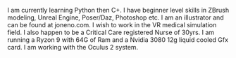 

<!---
Eno57/Eno57 is a ✨ special ✨ repository because its `README.md` (this file) appears on your GitHub profile.
You can click the Preview link to take a look at your changes.
--->
I am currently learning Python then C+. I have beginner level skills in ZBrush modeling, Unreal Engine, Poser/Daz, Photoshop etc. 
I am an illustrator and can be found at joneno.com. I wish to work in the VR medical simulation field. I also happen to be a Critical Care registered 
Nurse of 30yrs. I am running a Ryzon 9 with 64G of Ram and a Nvidia 3080 12g liquid cooled Gfx card. I am working with the Oculus 2 system.
